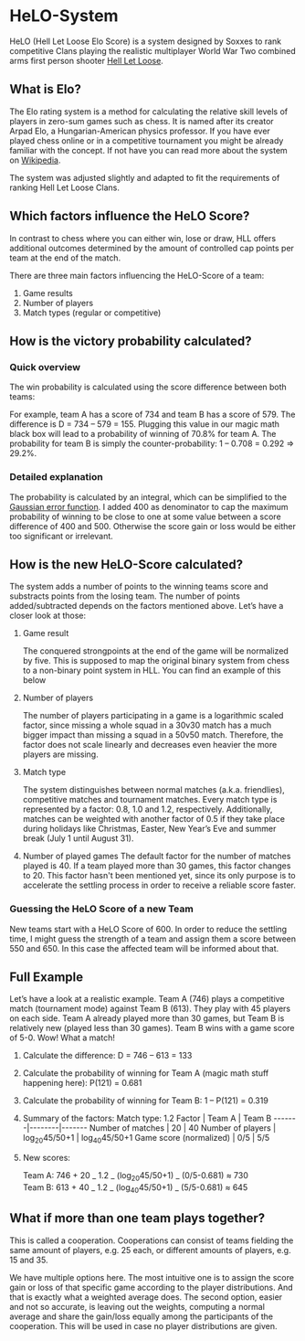 # HeLO-System

HeLO (Hell Let Loose Elo Score) is a system designed by Soxxes to rank competitive Clans playing the realistic multiplayer World War Two combined arms first person shooter [Hell Let Loose](https://store.steampowered.com/app/686810/Hell_Let_Loose/).

## What is Elo?

The Elo rating system is a method for calculating the relative skill levels of players in zero-sum games such as chess. It is named after its creator Arpad Elo, a Hungarian-American physics professor.
If you have ever played chess online or in a competitive tournament you might be already familiar with the concept.
If not have you can read more about the system on [Wikipedia](https://en.wikipedia.org/wiki/Elo_rating_system).

The system was adjusted slightly and adapted to fit the requirements of ranking Hell Let Loose Clans.

## Which factors influence the HeLO Score?

In contrast to chess where you can either win, lose or draw, HLL offers additional outcomes determined by the amount of controlled cap points per team at the end of the match.

There are three main factors influencing the HeLO-Score of a team:

1. Game results
2. Number of players
3. Match types (regular or competitive)

## How is the victory probability calculated?

### Quick overview

The win probability is calculated using the score difference between both teams:

For example, team A has a score of 734 and team B has a score of 579.
The difference is D = 734 – 579 = 155. Plugging this value in our magic math
black box will lead to a probability of winning of 70.8% for team A. The
probability for team B is simply the counter-probability: 1 – 0.708 = 0.292 => 29.2%.

### Detailed explanation

The probability is calculated by an integral, which can be simplified
to the [Gaussian error function](https://en.wikipedia.org/wiki/Error_function). I added 400 as denominator to cap the maximum
probability of winning to be close to one at some value between a score
difference of 400 and 500. Otherwise the score gain or loss would be either
too significant or irrelevant.

## How is the new HeLO-Score calculated?

The system adds a number of points to the winning teams score and substracts points from the losing team. The number of points added/subtracted depends on the factors mentioned above. Let’s have a closer look at those:

1. Game result

   The conquered strongpoints at the end of the game will be
   normalized by five. This is supposed to map the original binary system
   from chess to a non-binary point system in HLL. You can find an example of this below

2. Number of players

   The number of players participating in a game is a logarithmic scaled factor, since
   missing a whole squad in a 30v30 match has a much bigger impact
   than missing a squad in a 50v50 match. Therefore, the factor does not scale
   linearly and decreases even heavier the more players are missing.

3. Match type

   The system distinguishes between normal matches (a.k.a. friendlies), competitive matches and tournament matches.
   Every match type is represented by a factor: 0.8, 1.0 and 1.2, respectively.
   Additionally, matches can be weighted with another factor of 0.5 if they take
   place during holidays like Christmas, Easter, New Year’s Eve and summer break (July
   1 until August 31).

4. Number of played games
   The default factor for the number of matches played is 40. If a team played more than 30 games, this factor changes to 20. This factor hasn't been mentioned yet, since its only purpose is to accelerate the settling process in order to receive a reliable score faster.

### Guessing the HeLO Score of a new Team

New teams start with a HeLO Score of 600. In order to reduce the settling time, I might guess the
strength of a team and assign them a score between 550 and 650. In this case the affected team will be informed about that.

## Full Example

Let’s have a look at a realistic example. Team A (746) plays a
competitive match (tournament mode) against Team B (613). They play with 45
players on each side. Team A already played more than 30 games, but Team B is
relatively new (played less than 30 games). Team B wins with a game score of 5-0.
Wow! What a match!

1. Calculate the difference: D = 746 – 613 = 133
2. Calculate the probability of winning for Team A (magic math stuff happening here): P(121) = 0.681
3. Calculate the probability of winning for Team B: 1 – P(121) = 0.319
4. Summary of the factors:
   Match type: 1.2
   Factor | Team A | Team B
   -------|--------|-------
   Number of matches | 20 | 40
   Number of players | log<sub>20</sub>45/50+1 | log<sub>40</sub>45/50+1
   Game score (normalized) | 0/5 | 5/5
5. New scores:

   Team A: 746 + 20 _ 1.2 _ (log<sub>20</sub>45/50+1) _ (0/5-0.681) ≈ 730<br>
   Team B: 613 + 40 _ 1.2 _ (log<sub>40</sub>45/50+1) _ (5/5-0.681) ≈ 645

## What if more than one team plays together?

This is called a cooperation. Cooperations can consist of teams fielding
the same amount of players, e.g. 25 each, or different amounts of players, e.g.
15 and 35.

We have multiple options here. The most intuitive one is to assign the
score gain or loss of that specific game according to the player distributions.
And that is exactly what a weighted average does. The second option, easier and
not so accurate, is leaving out the weights, computing a normal average and
share the gain/loss equally among the participants of the cooperation. This
will be used in case no player distributions are given.
